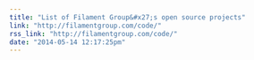 ```yaml
---
title: "List of Filament Group&#x27;s open source projects"
link: "http://filamentgroup.com/code/"
rss_link: "http://filamentgroup.com/code/"
date: "2014-05-14 12:17:25pm"
---
```

